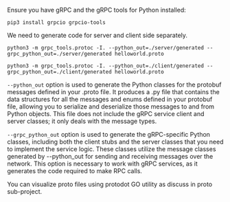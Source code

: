 
Ensure you have gRPC and the gRPC tools for Python installed:

    pip3 install grpcio grpcio-tools

We need to generate code for server and client side separately.

    python3 -m grpc_tools.protoc -I. --python_out=./server/generated --grpc_python_out=./server/generated helloworld.proto

    python3 -m grpc_tools.protoc -I. --python_out=./client/generated --grpc_python_out=./client/generated helloworld.proto

`--python_out` option is used to generate the Python classes for the protobuf messages defined in your .proto file. It produces a .py file that contains the data structures for all the messages and enums defined in your protobuf file, allowing you to serialize and deserialize those messages to and from Python objects. This file does not include the gRPC service client and server classes; it only deals with the message types.

`--grpc_python_out` option is used to generate the gRPC-specific Python classes, including both the client stubs and the server classes that you need to implement the service logic. These classes utilize the message classes generated by --python_out for sending and receiving messages over the network. This option is necessary to work with gRPC services, as it generates the code required to make RPC calls.

You can visualize proto files using protodot GO utility as discuss in proto sub-project.
